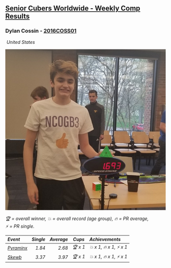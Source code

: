 <style>table {white-space: nowrap;}</style>
<link rel="stylesheet" type="text/css" href="/scw-comp/css/flags.css" />

## [Senior Cubers Worldwide - Weekly Comp Results](/scw-comp/results/)
### Dylan Cossin - [2016COSS01](https://www.worldcubeassociation.org/persons/2016COSS01)

<i class="flag flag-US" />&nbsp;United States

![Dylan Cossin](1557022679.jpg)

<span style="white-space: nowrap;">🏆 = overall winner</span>, <span style="white-space: nowrap;">💥 = overall record (age group)</span>, <span style="white-space: nowrap;">🔥 = PR average</span>, <span style="white-space: nowrap;">⚡ = PR single</span>.

| Event | Single | Average | Cups | Achievements|
| :-- | --: | --: | :--: | :-- |
| [Pyraminx](pyram.md) | 1.84 | 2.68 | 🏆 x 1 | 💥 x 1, 🔥 x 1, ⚡ x 1 |
| [Skewb](skewb.md) | 3.37 | 3.97 | 🏆 x 1 | 💥 x 1, 🔥 x 1, ⚡ x 1 |

<!-- Global site tag (gtag.js) - Google Analytics -->
<script async src="https://www.googletagmanager.com/gtag/js?id=UA-86348435-3"></script>
<script>window.dataLayer = window.dataLayer || []; function gtag() {dataLayer.push(arguments);} gtag('js', new Date()); gtag('config', 'UA-86348435-3');</script>

